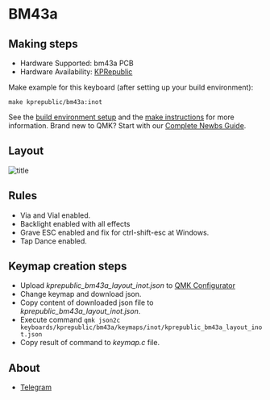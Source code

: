 # BM43a

## Making steps

* Hardware Supported: bm43a PCB
* Hardware Availability: [KPRepublic](https://kprepublic.com/products/bm43a-bm43-43-keys-40-custom-mechanical-keyboard-pcb-programmed-numpad-layouts-qmk-firmware-with-rgb-bottom-underglow-alps-mx)

Make example for this keyboard (after setting up your build environment):

    make kprepublic/bm43a:inot

See the [build environment setup](https://docs.qmk.fm/#/getting_started_build_tools) and the [make instructions](https://docs.qmk.fm/#/getting_started_make_guide) for more information. Brand new to QMK? Start with our [Complete Newbs Guide](https://docs.qmk.fm/#/newbs).

## Layout

![title](https://i.imgur.com/KDd0MzE.png)

## Rules

* Via and Vial enabled.
* Backlight enabled with all effects
* Grave ESC enabled and fix for ctrl-shift-esc at Windows.
* Tap Dance enabled.

## Keymap creation steps

* Upload *kprepublic_bm43a_layout_inot.json* to [QMK Configurator](https://config.qmk.fm/)
* Change keymap and download json.
* Copy content of downloaded json file to *kprepublic_bm43a_layout_inot.json*.
* Execute command `qmk json2c keyboards/kprepublic/bm43a/keymaps/inot/kprepublic_bm43a_layout_inot.json`
* Copy result of command to *keymap.c* file.

## About

* [Telegram](https://t.me/inotka)
